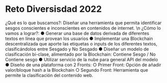 # Reto Diversisdad 2022

¿Qué es lo que buscamos?: Diseñar una herramienta que permita identificar sesgos conscientes e inconscientes en contenidos de internet. \\n
¿Cómo lo vamos a lograr?:
  ● Generar una base de datos derivada de diferentes textos en línea que provean los usuarios
  ● Implementar una Blockchain descentralizada que aporte las etiquetas o inputs de los diferentes textos, clasificándolos entre Sesgado y No Sesgado
  ● Diseñar un modelo de clasificación bi-clase, alimentado por la Blockchain: Contiene
Sesgo / No Contiene sesgo
  ● Utilizar servicio de la nube para general API del modelo
  ● Diseño de una plataforma con 2 Fronts:
    ○ Primer Front: Opción de añadir valor/bloque hash a la Blockchain
    ○ Segundo Front: Herramienta que permite la clasificación del contenido web.

